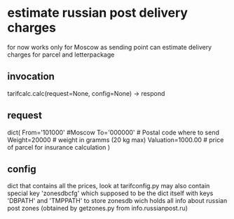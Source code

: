 estimate russian post delivery charges
======================================

for now works only for Moscow as sending point
can estimate delivery charges for parcel and letterpackage

invocation
----------
tarifcalc.calc(request=None, config=None) -> respond

request
-------
dict(
    From='101000' #Moscow
    To='000000' # Postal code where to send
    Weight=20000 # weight in gramms (20 kg max)
    Valuation=1000.00 # price of parcel for insurance calculation
    )

config
------
dict that contains all the prices, look at tarifconfig.py
may also contain special key 'zonesdbcfg' which supposed to be the dict itself
with keys 'DBPATH' and 'TMPPATH' to store zonesdb wich holds all info about
russian post zones (obtained by getzones.py from info.russianpost.ru)
